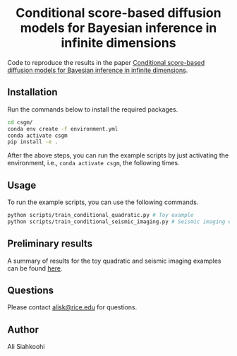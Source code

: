 <h1 align="center">Conditional score-based diffusion models for Bayesian inference in infinite dimensions</h1>

Code to reproduce the results in the paper [Conditional score-based diffusion models for Bayesian inference in infinite dimensions](https://arxiv.org/abs/2305.19147).

## Installation

Run the commands below to install the required packages.

```bash
cd csgm/
conda env create -f environment.yml
conda activate csgm
pip install -e .
```

After the above steps, you can run the example scripts by just
activating the environment, i.e., `conda activate csgm`, the
following times.

## Usage

To run the example scripts, you can use the following commands.

```bash
python scripts/train_conditional_quadratic.py # Toy example
python scripts/train_conditional_seismic_imaging.py # Seismic imaging example
```

## Preliminary results

A summary of results for the toy quadratic and seismic imaging examples can be found [here](https://www.dropbox.com/scl/fi/7ynmvlxlhrb88kn9epuob/supp.pdf?rlkey=097c13aayrrs7ktahic8egq7q&dl=0).


## Questions

Please contact alisk@rice.edu for questions.

## Author

Ali Siahkoohi




